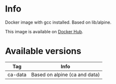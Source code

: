# Info

Docker image with gcc installed. Based on lib/alpine.

This image is available on [Docker Hub](https://hub.docker.com/r/bigrocs/alpine/).

# Available versions

| Tag         | Info
| ----------- | ---
| ca-data  | Based on alpine (ca and data)
